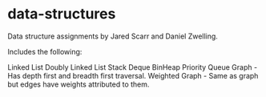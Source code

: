 # data-structures
Data structure assignments by Jared Scarr and Daniel Zwelling.

Includes the following:

Linked List
Doubly Linked List
Stack
Deque
BinHeap
Priority Queue
Graph - Has depth first and breadth first traversal.
Weighted Graph - Same as graph but edges have weights attributed to them.
